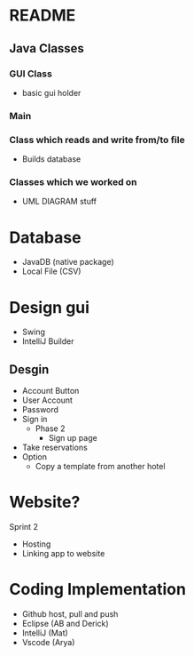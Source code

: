 # README

## Java Classes

### GUI Class

- basic gui holder

### Main

### Class which reads and write from/to file
 
 - Builds database
    
### Classes which we worked on
 
 - UML DIAGRAM stuff
    
    
# Database
   
 - JavaDB (native package)
 - Local File (CSV)
    
# Design gui

 - Swing
 - IntelliJ Builder

## Desgin

 - Account Button
 - User Account
 - Password
 - Sign in
   - Phase 2
       - Sign up page
  - Take reservations
  - Option
    - Copy a template from another hotel

# Website?

Sprint 2 

- Hosting
- Linking app to website

# Coding Implementation
    
- Github host, pull and push
- Eclipse (AB and Derick)
- IntelliJ  (Mat)
- Vscode (Arya)


    
 
